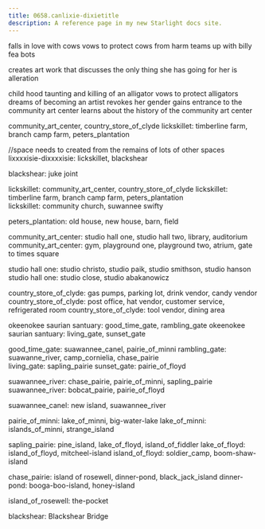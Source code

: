 ```yaml
---
title: 0658.canlixie-dixietitle
description: A reference page in my new Starlight docs site.
---
```

falls in love with cows
vows to protect cows from harm
teams up with billy fea bots 

creates art work that discusses the only thing she has going for her is alleration

child hood taunting and killing of an alligator
vows to protect alligators 
dreams of becoming an artist
revokes her gender 
gains entrance to the community art center
learns about the history of the community art center

community_art_center, country_store_of_clyde
lickskillet: timberline farm, branch camp farm, peters_plantation  

//space needs to created from the remains of lots of other spaces 
lixxxxisie-dixxxxisie: lickskillet, blackshear 

blackshear: juke joint 

lickskillet: community_art_center, country_store_of_clyde
lickskillet: timberline farm, branch camp farm, peters_plantation    
lickskillet: community church, suwannee swifty  

peters_plantation: old house, new house, barn, field 

community_art_center: studio hall one, studio hall two, library, auditorium
community_art_center: gym, playground one, playground two, atrium, gate to times square 
 
studio hall one: studio christo, studio paik, studio smithson, studio hanson
studio hall one: studio close, studio abakanowicz  

country_store_of_clyde: gas pumps, parking lot, drink vendor, candy vendor
country_store_of_clyde: post office, hat vendor, customer service, refrigerated room
country_store_of_clyde: tool vendor, dining area 



okeenokee saurian santuary: good_time_gate, rambling_gate
okeenokee saurian santuary: living_gate, sunset_gate

good_time_gate:  suawannee_canel, pairie_of_minni 
rambling_gate: suawanne_river, camp_cornielia, chase_pairie  
living_gate: sapling_pairie 
sunset_gate: pairie_of_floyd 

suawannee_river: chase_pairie, pairie_of_minni, sapling_pairie
suawannee_river: bobcat_pairie, pairie_of_floyd 

suawannee_canel: new island, suawannee_river

pairie_of_minni: lake_of_minni, big-water-lake 
lake_of_minni: islands_of_minni, strange_island  
 
sapling_pairie: pine_island, lake_of_floyd, island_of_fiddler
lake_of_floyd: island_of_floyd, mitcheel-island
island_of_floyd: soldier_camp, boom-shaw-island

chase_pairie: island of rosewell, dinner-pond, black_jack_island
dinner-pond: booga-boo-island, honey-island

island_of_rosewell: the-pocket

blackshear: Blackshear Bridge
